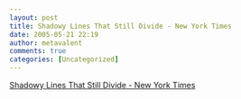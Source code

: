 ```yaml
---
layout: post
title: Shadowy Lines That Still Divide - New York Times
date: 2005-05-21 22:19
author: metavalent
comments: true
categories: [Uncategorized]
---
```

<a href="http://www.nytimes.com/2005/05/15/national/class/OVERVIEW-FINAL.html">Shadowy Lines That Still Divide - New York Times</a>
